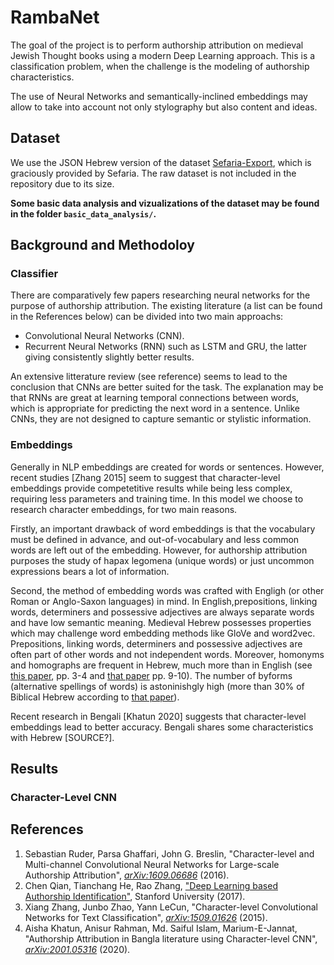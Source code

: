 # RambaNet

The goal of the project is to perform authorship attribution on medieval Jewish Thought books using a modern Deep Learning approach. This is a classification problem, when the challenge is the modeling of authorship characteristics.

The use of Neural Networks and semantically-inclined embeddings may allow to take into account not only stylography but also content and ideas.

## Dataset

We use the JSON Hebrew version of the dataset [Sefaria-Export](https://github.com/Sefaria/Sefaria-Export), which is graciously provided by Sefaria. The raw dataset is not included in the repository due to its size.

**Some basic data analysis and vizualizations of the dataset may be found in the folder `basic_data_analysis/`.**

## Background and Methodoloy

### Classifier

There are comparatively few papers researching neural networks for the purpose of authorship attribution. The existing literature (a list can be found in the References below) can be divided into two main approachs:

* Convolutional Neural Networks (CNN).
* Recurrent Neural Networks (RNN) such as LSTM and GRU, the latter giving consistently slightly better results.

An extensive litterature review (see reference) seems to lead to the conclusion that CNNs are better suited for the task. The explanation may be that RNNs are great at learning temporal connections between words, which is appropriate for predicting the next word in a sentence. Unlike CNNs, they are not designed to capture semantic or stylistic information.

### Embeddings

Generally in NLP embeddings are created for words or sentences. However, recent studies [Zhang 2015] seem to suggest that character-level embeddings provide competetitive results while being less complex, requiring less parameters and training time. In this model we choose to research character embeddings, for two main reasons.

Firstly, an important drawback of word embeddings is that the vocabulary must be defined in advance, and out-of-vocabulary and less common words are left out of the embedding. However, for authorship attribution purposes the study of hapax legomena (unique words) or just uncommon expressions bears a lot of information.

Second, the method of embedding words was crafted with Engligh (or other Roman or Anglo-Saxon languages) in mind. In English,prepositions, linking words, determiners and possessive adjectives are always separate words and have low semantic meaning. Medieval Hebrew possesses properties which may challenge word embedding methods like GloVe and word2vec. Prepositions, linking words, determiners and possessive adjectives are often part of other words and not independent words. Moreover, homonyms and homographs are frequent in Hebrew, much more than in English (see [this paper](https://m.tau.ac.il/~pelegor/pdfs/15.%20Peleg,%20Edelist,%20Eviatar,%20&%20Bergerbest,%20in%20press.pdf), pp. 3-4 and [that paper](https://www.academia.edu/35145231/The_Vocabulary_of_Classical_Hebrew_New_Facts_and_Figures) pp. 9-10). The number of byforms (alternative spellings of words) is astoninishgly high (more than 30% of Biblical Hebrew according to [that paper](https://www.academia.edu/35145231/The_Vocabulary_of_Classical_Hebrew_New_Facts_and_Figures)).

Recent research in Bengali [Khatun 2020] suggests that character-level embeddings lead to better accuracy. Bengali shares some characteristics with Hebrew [SOURCE?].

## Results

### Character-Level CNN


## References
1. Sebastian Ruder, Parsa Ghaffari, John G. Breslin, "Character-level and Multi-channel Convolutional Neural Networks for Large-scale Authorship Attribution", [_arXiv:1609.06686_](https://arxiv.org/abs/1609.06686) (2016).
1. Chen Qian, Tianchang He, Rao Zhang, ["Deep Learning based Authorship Identification"](https://web.stanford.edu/class/archive/cs/cs224n/cs224n.1174/reports/2760185.pdf), Stanford University (2017).
1. Xiang Zhang, Junbo Zhao, Yann LeCun, "Character-level Convolutional Networks for Text Classification", [_arXiv:1509.01626_](https://arxiv.org/abs/1509.01626v3) (2015).
1. Aisha Khatun, Anisur Rahman, Md. Saiful Islam, Marium-E-Jannat, "Authorship Attribution in Bangla literature using Character-level CNN",[ _arXiv:2001.05316_](https://arxiv.org/abs/2001.05316) (2020).
<!--1. Asad Mahmood, ["Authorship Attribution using CNNs"](https://github.com/asad1996172/Authorship-attribution-using-CNN), GitHub.-->